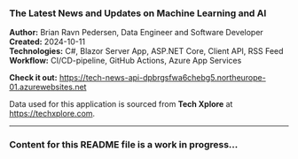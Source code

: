 <h3>The Latest News and Updates on Machine Learning and AI</h3>

<b>Author:</b> Brian Ravn Pedersen, Data Engineer and Software Developer<br/>
<b>Created:</b> 2024-10-11<br/>
<b>Technologies:</b> C#, Blazor Server App, ASP.NET Core, Client API, RSS Feed<br />
<b>Workflow:</b> CI/CD-pipeline, GitHub Actions, Azure App Services<br/>

<b>Check it out:</b> https://tech-news-api-dpbrgsfwa6chebg5.northeurope-01.azurewebsites.net<br/>

Data used for this application is sourced from <b>Tech Xplore</b> at https://techxplore.com.

<hr/>

<h3>Content for this README file is a work in progress...</h3>


